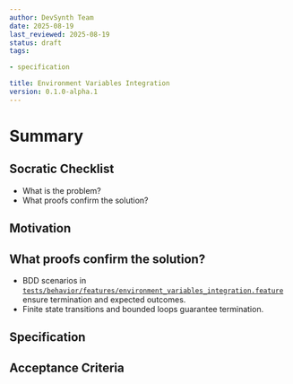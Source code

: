 ```yaml
---
author: DevSynth Team
date: 2025-08-19
last_reviewed: 2025-08-19
status: draft
tags:

- specification

title: Environment Variables Integration
version: 0.1.0-alpha.1
---
```


<!--
Required metadata fields:
- author: document author
- date: creation date
- last_reviewed: last review date
- status: draft | review | published
- tags: search keywords
- title: short descriptive name
- version: specification version
-->

# Summary

## Socratic Checklist
- What is the problem?
- What proofs confirm the solution?

## Motivation

## What proofs confirm the solution?
- BDD scenarios in [`tests/behavior/features/environment_variables_integration.feature`](../../tests/behavior/features/environment_variables_integration.feature) ensure termination and expected outcomes.
- Finite state transitions and bounded loops guarantee termination.


## Specification

## Acceptance Criteria

